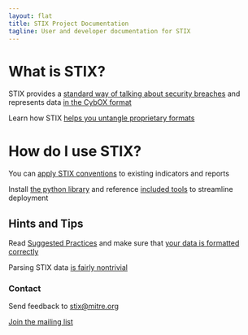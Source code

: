 ```yaml
---
layout: flat
title: STIX Project Documentation
tagline: User and developer documentation for STIX
---
```


# What is STIX?
STIX provides a [standard way of talking about security breaches](http://stix.mitre.org/language/) and represents data [in the CybOX format](cyboxproject.github.io) 

Learn how STIX [helps you untangle proprietary formats](http://stix.mitre.org/about/documents/STIX_Whitepaper_v1.1.pdf)

# How do I use STIX?

You can [apply STIX conventions](/idioms) to existing indicators and reports

Install [the python library](/install) and reference [included tools](/utilities) to streamline deployment

## Hints and Tips

Read [Suggested Practices](/suggested-practices) and make sure that [your data is formatted correctly](/validation)

Parsing STIX data [is fairly nontrivial](/security)

### Contact 
Send feedback to <stix@mitre.org>

[Join the mailing list](http://stix.mitre.org/community/registration.html)
